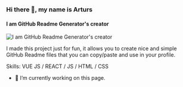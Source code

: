 ### Hi there 👋, my name is Arturs
#### I am GitHub Readme Generator's creator
![I am GitHub Readme Generator's creator](https://scontent.fdac24-3.fna.fbcdn.net/v/t39.30808-6/460895696_1930597170701360_5201230802279072196_n.jpg?_nc_cat=106&ccb=1-7&_nc_sid=127cfc&_nc_eui2=AeEsA2EauqE_f7Tr_w1KzY4MxmPnC2A8ZdrGY-cLYDxl2tMXcrXc_ylCAB-6eccDA3X_Edl2GUrwWlTc14nQAfPA&_nc_ohc=-IVVMxAlQjcQ7kNvgHBt-NY&_nc_ht=scontent.fdac24-3.fna&_nc_gid=Ad2adeAJFL4fQFwBJLAZxe8&oh=00_AYDt-0IydpRS5bpfJA5LBpwdLl4gjveVIlQsj7yioOvsAw&oe=66F4A68A)

I made this project just for fun, it allows you to create nice and simple GitHub Readme files that you can copy/paste and use in your profile.

Skills: VUE JS / REACT / JS / HTML / CSS

- 🔭 I’m currently working on this page. 




